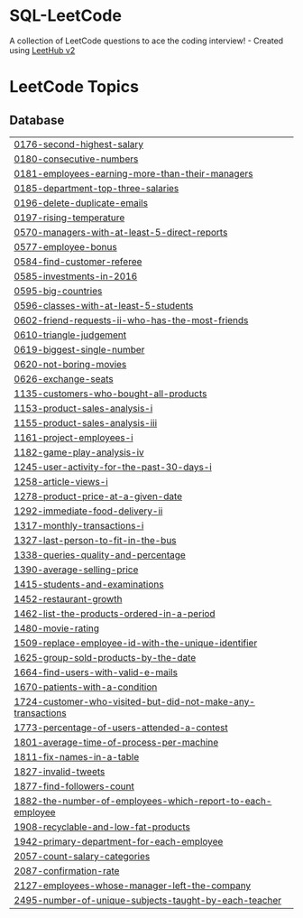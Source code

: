 # SQL-LeetCode
A collection of LeetCode questions to ace the coding interview! - Created using [LeetHub v2](https://github.com/arunbhardwaj/LeetHub-2.0)

<!---LeetCode Topics Start-->
# LeetCode Topics
## Database
|  |
| ------- |
| [0176-second-highest-salary](https://github.com/roshkhan2000/SQL-LeetCode/tree/master/0176-second-highest-salary) |
| [0180-consecutive-numbers](https://github.com/roshkhan2000/SQL-LeetCode/tree/master/0180-consecutive-numbers) |
| [0181-employees-earning-more-than-their-managers](https://github.com/roshkhan2000/SQL-LeetCode/tree/master/0181-employees-earning-more-than-their-managers) |
| [0185-department-top-three-salaries](https://github.com/roshkhan2000/SQL-LeetCode/tree/master/0185-department-top-three-salaries) |
| [0196-delete-duplicate-emails](https://github.com/roshkhan2000/SQL-LeetCode/tree/master/0196-delete-duplicate-emails) |
| [0197-rising-temperature](https://github.com/roshkhan2000/SQL-LeetCode/tree/master/0197-rising-temperature) |
| [0570-managers-with-at-least-5-direct-reports](https://github.com/roshkhan2000/SQL-LeetCode/tree/master/0570-managers-with-at-least-5-direct-reports) |
| [0577-employee-bonus](https://github.com/roshkhan2000/SQL-LeetCode/tree/master/0577-employee-bonus) |
| [0584-find-customer-referee](https://github.com/roshkhan2000/SQL-LeetCode/tree/master/0584-find-customer-referee) |
| [0585-investments-in-2016](https://github.com/roshkhan2000/SQL-LeetCode/tree/master/0585-investments-in-2016) |
| [0595-big-countries](https://github.com/roshkhan2000/SQL-LeetCode/tree/master/0595-big-countries) |
| [0596-classes-with-at-least-5-students](https://github.com/roshkhan2000/SQL-LeetCode/tree/master/0596-classes-with-at-least-5-students) |
| [0602-friend-requests-ii-who-has-the-most-friends](https://github.com/roshkhan2000/SQL-LeetCode/tree/master/0602-friend-requests-ii-who-has-the-most-friends) |
| [0610-triangle-judgement](https://github.com/roshkhan2000/SQL-LeetCode/tree/master/0610-triangle-judgement) |
| [0619-biggest-single-number](https://github.com/roshkhan2000/SQL-LeetCode/tree/master/0619-biggest-single-number) |
| [0620-not-boring-movies](https://github.com/roshkhan2000/SQL-LeetCode/tree/master/0620-not-boring-movies) |
| [0626-exchange-seats](https://github.com/roshkhan2000/SQL-LeetCode/tree/master/0626-exchange-seats) |
| [1135-customers-who-bought-all-products](https://github.com/roshkhan2000/SQL-LeetCode/tree/master/1135-customers-who-bought-all-products) |
| [1153-product-sales-analysis-i](https://github.com/roshkhan2000/SQL-LeetCode/tree/master/1153-product-sales-analysis-i) |
| [1155-product-sales-analysis-iii](https://github.com/roshkhan2000/SQL-LeetCode/tree/master/1155-product-sales-analysis-iii) |
| [1161-project-employees-i](https://github.com/roshkhan2000/SQL-LeetCode/tree/master/1161-project-employees-i) |
| [1182-game-play-analysis-iv](https://github.com/roshkhan2000/SQL-LeetCode/tree/master/1182-game-play-analysis-iv) |
| [1245-user-activity-for-the-past-30-days-i](https://github.com/roshkhan2000/SQL-LeetCode/tree/master/1245-user-activity-for-the-past-30-days-i) |
| [1258-article-views-i](https://github.com/roshkhan2000/SQL-LeetCode/tree/master/1258-article-views-i) |
| [1278-product-price-at-a-given-date](https://github.com/roshkhan2000/SQL-LeetCode/tree/master/1278-product-price-at-a-given-date) |
| [1292-immediate-food-delivery-ii](https://github.com/roshkhan2000/SQL-LeetCode/tree/master/1292-immediate-food-delivery-ii) |
| [1317-monthly-transactions-i](https://github.com/roshkhan2000/SQL-LeetCode/tree/master/1317-monthly-transactions-i) |
| [1327-last-person-to-fit-in-the-bus](https://github.com/roshkhan2000/SQL-LeetCode/tree/master/1327-last-person-to-fit-in-the-bus) |
| [1338-queries-quality-and-percentage](https://github.com/roshkhan2000/SQL-LeetCode/tree/master/1338-queries-quality-and-percentage) |
| [1390-average-selling-price](https://github.com/roshkhan2000/SQL-LeetCode/tree/master/1390-average-selling-price) |
| [1415-students-and-examinations](https://github.com/roshkhan2000/SQL-LeetCode/tree/master/1415-students-and-examinations) |
| [1452-restaurant-growth](https://github.com/roshkhan2000/SQL-LeetCode/tree/master/1452-restaurant-growth) |
| [1462-list-the-products-ordered-in-a-period](https://github.com/roshkhan2000/SQL-LeetCode/tree/master/1462-list-the-products-ordered-in-a-period) |
| [1480-movie-rating](https://github.com/roshkhan2000/SQL-LeetCode/tree/master/1480-movie-rating) |
| [1509-replace-employee-id-with-the-unique-identifier](https://github.com/roshkhan2000/SQL-LeetCode/tree/master/1509-replace-employee-id-with-the-unique-identifier) |
| [1625-group-sold-products-by-the-date](https://github.com/roshkhan2000/SQL-LeetCode/tree/master/1625-group-sold-products-by-the-date) |
| [1664-find-users-with-valid-e-mails](https://github.com/roshkhan2000/SQL-LeetCode/tree/master/1664-find-users-with-valid-e-mails) |
| [1670-patients-with-a-condition](https://github.com/roshkhan2000/SQL-LeetCode/tree/master/1670-patients-with-a-condition) |
| [1724-customer-who-visited-but-did-not-make-any-transactions](https://github.com/roshkhan2000/SQL-LeetCode/tree/master/1724-customer-who-visited-but-did-not-make-any-transactions) |
| [1773-percentage-of-users-attended-a-contest](https://github.com/roshkhan2000/SQL-LeetCode/tree/master/1773-percentage-of-users-attended-a-contest) |
| [1801-average-time-of-process-per-machine](https://github.com/roshkhan2000/SQL-LeetCode/tree/master/1801-average-time-of-process-per-machine) |
| [1811-fix-names-in-a-table](https://github.com/roshkhan2000/SQL-LeetCode/tree/master/1811-fix-names-in-a-table) |
| [1827-invalid-tweets](https://github.com/roshkhan2000/SQL-LeetCode/tree/master/1827-invalid-tweets) |
| [1877-find-followers-count](https://github.com/roshkhan2000/SQL-LeetCode/tree/master/1877-find-followers-count) |
| [1882-the-number-of-employees-which-report-to-each-employee](https://github.com/roshkhan2000/SQL-LeetCode/tree/master/1882-the-number-of-employees-which-report-to-each-employee) |
| [1908-recyclable-and-low-fat-products](https://github.com/roshkhan2000/SQL-LeetCode/tree/master/1908-recyclable-and-low-fat-products) |
| [1942-primary-department-for-each-employee](https://github.com/roshkhan2000/SQL-LeetCode/tree/master/1942-primary-department-for-each-employee) |
| [2057-count-salary-categories](https://github.com/roshkhan2000/SQL-LeetCode/tree/master/2057-count-salary-categories) |
| [2087-confirmation-rate](https://github.com/roshkhan2000/SQL-LeetCode/tree/master/2087-confirmation-rate) |
| [2127-employees-whose-manager-left-the-company](https://github.com/roshkhan2000/SQL-LeetCode/tree/master/2127-employees-whose-manager-left-the-company) |
| [2495-number-of-unique-subjects-taught-by-each-teacher](https://github.com/roshkhan2000/SQL-LeetCode/tree/master/2495-number-of-unique-subjects-taught-by-each-teacher) |
<!---LeetCode Topics End-->